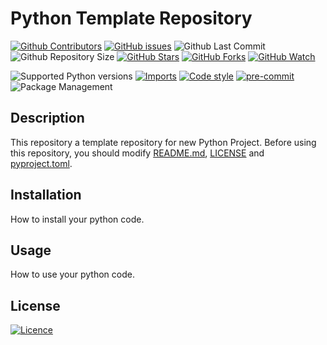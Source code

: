 # Python Template Repository

[![Github Contributors](https://img.shields.io/github/contributors/ainize-team/TTI-Bot)](https://github.com/badges/ainize-team/TTI-Bot/contributors)
[![GitHub issues](https://img.shields.io/github/issues/ainize-team/TTI-Bot.svg)](https://github.com/ainize-team/TTI-Bot/issues)
![Github Last Commit](https://img.shields.io/github/last-commit/ainize-team/TTI-Bot)
![Github Repository Size](https://img.shields.io/github/repo-size/ainize-team/TTI-Bot)
[![GitHub Stars](https://img.shields.io/github/stars/ainize-team/TTI-Bot.svg)](https://github.com/ainize-team/TTI-Bot/stargazers)
[![GitHub Forks](https://img.shields.io/github/forks/ainize-team/TTI-Bot.svg)](https://github.com/ainize-team/TTI-Bot/network/members)
[![GitHub Watch](https://img.shields.io/github/watchers/ainize-team/TTI-Bot.svg)](https://github.com/ainize-team/TTI-Bot/watchers)

![Supported Python versions](https://img.shields.io/badge/python-3.8-brightgreen)
[![Imports](https://img.shields.io/badge/imports-isort-brightgreen)](https://pycqa.github.io/isort/)
[![Code style](https://img.shields.io/badge/code%20style-black-black)](https://black.readthedocs.io/en/stable/)
[![pre-commit](https://img.shields.io/badge/pre--commit-enabled-brightgreen?logo=pre-commit)](https://pre-commit.com/)
![Package Management](https://img.shields.io/badge/package%20management-poetry-blue)

## Description
This repository a template repository for new Python Project. Before using this repository, you should modify [README.md](./README.md), [LICENSE](./LICENSE) and [pyproject.toml](./pyproject.toml).

## Installation
How to install your python code.

## Usage
How to use your python code.

## License

[![Licence](https://img.shields.io/github/license/ainize-team/TTI-Bot.svg)](./LICENSE)